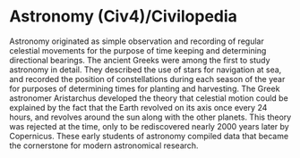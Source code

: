 # Astronomy (Civ4)/Civilopedia

Astronomy originated as simple observation and recording of regular celestial movements for the purpose of time keeping and determining directional bearings. The ancient Greeks were among the first to study astronomy in detail. They described the use of stars for navigation at sea, and recorded the position of constellations during each season of the year for purposes of determining times for planting and harvesting.
The Greek astronomer Aristarchus developed the theory that celestial motion could be explained by the fact that the Earth revolved on its axis once every 24 hours, and revolves around the sun along with the other planets. This theory was rejected at the time, only to be rediscovered nearly 2000 years later by Copernicus. These early students of astronomy compiled data that became the cornerstone for modern astronomical research.